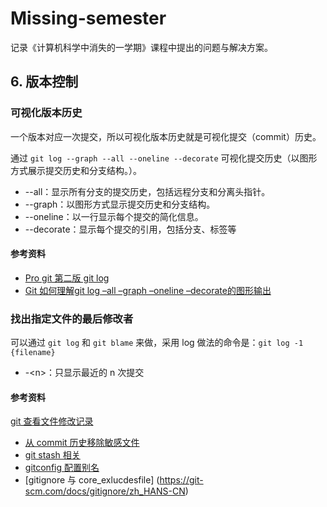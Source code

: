 # Missing-semester

记录《计算机科学中消失的一学期》课程中提出的问题与解决方案。

## 6. 版本控制

### 可视化版本历史

一个版本对应一次提交，所以可视化版本历史就是可视化提交（commit）历史。

通过 `git log --graph --all --oneline --decorate` 可视化提交历史（以图形方式展示提交历史和分支结构。）。

- --all：显示所有分支的提交历史，包括远程分支和分离头指针。
- --graph：以图形方式显示提交历史和分支结构。
- --oneline：以一行显示每个提交的简化信息。
- --decorate：显示每个提交的引用，包括分支、标签等

#### 参考资料

- [Pro git 第二版 git log](https://git-scm.com/book/zh/v2/Git-%E5%9F%BA%E7%A1%80-%E6%9F%A5%E7%9C%8B%E6%8F%90%E4%BA%A4%E5%8E%86%E5%8F%B2#log_options)
- [Git 如何理解git log –all –graph –oneline –decorate的图形输出](https://geek-docs.com/git/git-questions/740_git_how_to_understand_the_graph_output_of_git_log_all_graph_oneline_decorate.htmlhttps://www.git-scm.com/docs/git-log/zh_HANS-CN)

### 找出指定文件的最后修改者

可以通过 `git log` 和 `git blame` 来做，采用 log 做法的命令是：`git log -1 {filename}`

- -\<n\>：只显示最近的 n 次提交

#### 参考资料

[git 查看文件修改记录](https://geek-docs.com/git/git-questions/41_tk_1705454228.html)

- [从 commit 历史移除敏感文件](https://blog.csdn.net/yuanlaijike/article/details/89879525)
- [git stash 相关](https://www.cnblogs.com/lifan-fineDay/p/16960584.html)
- [gitconfig 配置别名](https://www.liaoxuefeng.com/wiki/896043488029600/898732837407424)
- [gitignore 与 core_exlucdesfile] (<https://git-scm.com/docs/gitignore/zh_HANS-CN>)

